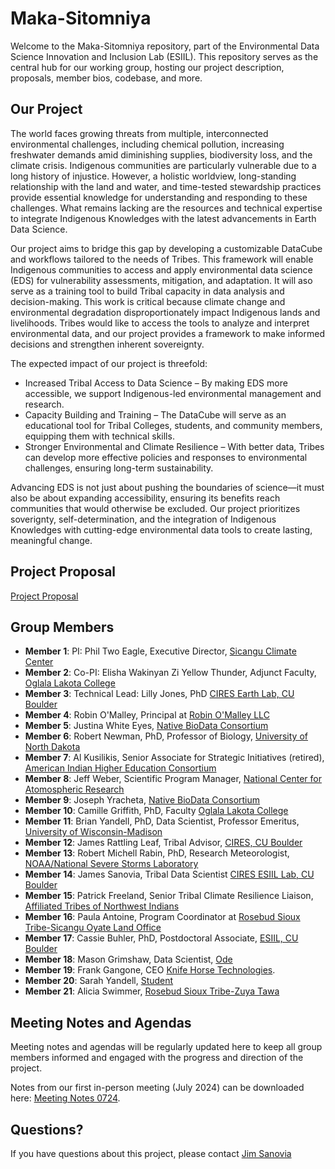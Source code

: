 # Maka-Sitomniya

Welcome to the Maka-Sitomniya repository, part of the Environmental Data Science Innovation and Inclusion Lab (ESIIL). This repository serves as the central hub for our working group, hosting our project description, proposals, member bios, codebase, and more.

## Our Project

The world faces growing threats from multiple, interconnected environmental challenges, including chemical pollution, increasing freshwater demands amid diminishing supplies, biodiversity loss, and the climate crisis. Indigenous communities are particularly vulnerable due to a long history of injustice. However, a holistic worldview, long-standing relationship with the land and water, and time-tested stewardship practices provide essential knowledge for understanding and responding to these challenges. What remains lacking are the resources and technical expertise to integrate Indigenous Knowledges with the latest advancements in Earth Data Science.

Our project aims to bridge this gap by developing a customizable DataCube and workflows tailored to the needs of Tribes. This framework will enable Indigenous communities to access and apply environmental data science (EDS) for vulnerability assessments, mitigation, and adaptation. It will aso serve as a training tool to build Tribal capacity in data analysis and decision-making. This work is critical because climate change and environmental degradation disproportionately impact Indigenous lands and livelihoods. Tribes would like to access the tools to analyze and interpret environmental data, and our project provides a framework to make informed decisions and strengthen inherent sovereignty.

The expected impact of our project is threefold:

- Increased Tribal Access to Data Science – By making EDS more accessible, we support Indigenous-led environmental management and research.
- Capacity Building and Training – The DataCube will serve as an educational tool for Tribal Colleges, students, and community members, equipping them with technical skills.
- Stronger Environmental and Climate Resilience – With better data, Tribes can develop more effective policies and responses to environmental challenges, ensuring long-term sustainability.

Advancing EDS is not just about pushing the boundaries of science—it must also be about expanding accessibility, ensuring its benefits reach communities that would otherwise be excluded. Our project prioritizes soverignty, self-determination, and the integration of Indigenous Knowledges with cutting-edge environmental data tools to create lasting, meaningful change.

## Project Proposal

[Project Proposal](https://docs.google.com/document/d/1Zyn74ojGFBTSYp8-2dNQ1ouPXgdZeUnC/edit)


## Group Members

- **Member 1**: PI: Phil Two Eagle, Executive Director, [Sicangu Climate Center](https://sicangudata.org) 
- **Member 2**: Co-PI: Elisha Wakinyan Zi Yellow Thunder, Adjunct Faculty, [Oglala Lakota College](https://www.olc.edu)
- **Member 3**: Technical Lead: Lilly Jones, PhD [CIRES Earth Lab, CU Boulder](https://earthlab.colorado.edu)
- **Member 4**: Robin O'Malley, Principal at [Robin O'Malley LLC](https://www.robinomalleyllc.com)  
- **Member 5**: Justina White Eyes, [Native BioData Consortium](https://nativebio.org)  
- **Member 6**: Robert Newman, PhD, Professor of Biology, [University of North Dakota](https://campus.und.edu/directory/robert.newman)
- **Member 7**: Al Kusilikis, Senior Associate for Strategic Initiatives (retired), [American Indian Higher Education Consortium](https://www.linkedin.com/in/al-kuslikis-aa16374b/)
- **Member 8**: Jeff Weber, Scientific Program Manager, [National Center for Atomospheric Research](https://ncar.ucar.edu) 
- **Member 9**: Joseph Yracheta, [Native BioData Consortium](https://nativebio.org) 
- **Member 10**: Camille Griffith, PhD, Faculty [Oglala Lakota College](https://www.olc.edu)
- **Member 11**: Brian Yandell, PhD, Data Scientist, Professor Emeritus, [University of Wisconsin-Madison](https://byandell.github.io)
- **Member 12**: James Rattling Leaf, Tribal Advisor, [CIRES, CU Boulder](https://cires.colorado.edu/people/james-rattling-leaf) 
- **Member 13**: Robert Michell Rabin, PhD, Research Meteorologist, [NOAA/National Severe Storms Laboratory](https://www.cira.colostate.edu/staff/rabin-robert-m/) 
- **Member 14**: James Sanovia, Tribal Data Scientist [CIRES ESIIL Lab, CU Boulder](https://esiil.org)
- **Member 15**: Patrick Freeland, Senior Tribal Climate Resilience Liaison, [Affiliated Tribes of Northwest Indians](https://atnitribes.org/about/our-staff/)
- **Member 16**: Paula Antoine, Program Coordinator at [Rosebud Sioux Tribe-Sicangu Oyate Land Office](https://www.rosebudsiouxtribe-nsn.gov/rstland)
- **Member 17**: Cassie Buhler, PhD, Postdoctoral Associate, [ESIIL, CU Boulder](https://cassiebuhler.github.io/)
- **Member 18**: Mason Grimshaw, Data Scientist, [Ode](https://ode.partners/en/team)
- **Member 19**: Frank Gangone, CEO [Knife Horse Technologies](https://www.linkedin.com/in/frank-gangone-90920238/). 
- **Member 20**: Sarah Yandell, [Student](https://www.linkedin.com/in/yandell-sarah/)
- **Member 21**: Alicia Swimmer, [Rosebud Sioux Tribe-Zuya Tawa](https://www.linkedin.com/in/aliciaswimmer/)

## Meeting Notes and Agendas

Meeting notes and agendas will be regularly updated here to keep all group members informed and engaged with the progress and direction of the project. 

Notes from our first in-person meeting (July 2024) can be downloaded here: [Meeting Notes 0724](https://github.com/CU-ESIIL/Maka-Sitomniya/blob/main/docs/Summary%20In%20person%20meeting%20notes%200724.docx).

## Questions? 
If you have questions about this project, please contact [Jim Sanovia](mailto:James.Sanovia@colorado.edu)

